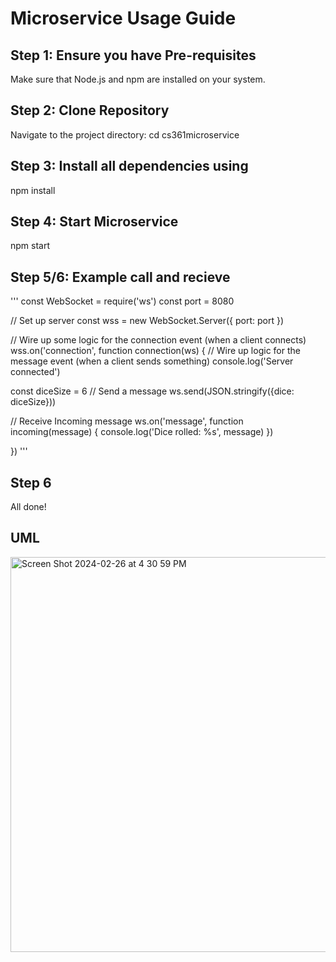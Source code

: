 # Microservice Usage Guide

## Step 1: Ensure you have Pre-requisites
Make sure that Node.js and npm are installed on your system.

## Step 2: Clone Repository
Navigate to the project directory: cd cs361microservice

## Step 3: Install all dependencies using
npm install

## Step 4: Start Microservice 
npm start

## Step 5/6: Example call and recieve
'''
const WebSocket = require('ws')
const port = 8080

// Set up server
const wss = new WebSocket.Server({ port: port })

// Wire up some logic for the connection event (when a client connects) 
wss.on('connection', function connection(ws) {
  // Wire up logic for the message event (when a client sends something)
  console.log('Server connected')

  const diceSize = 6
  // Send a message
  ws.send(JSON.stringify({dice: diceSize}))

  // Receive Incoming message
  ws.on('message', function incoming(message) {
    console.log('Dice rolled: %s', message)
  })
  
})
'''

## Step 6 
All done! 

## UML
<img width="632" alt="Screen Shot 2024-02-26 at 4 30 59 PM" src="https://github.com/lymaii/cs361microservice/assets/134333201/e8095bdd-bd28-4259-87f2-626dae0d07c5">



